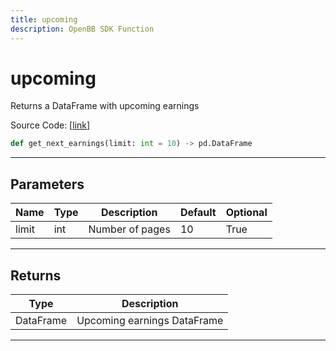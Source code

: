 ```yaml
---
title: upcoming
description: OpenBB SDK Function
---
```


# upcoming

Returns a DataFrame with upcoming earnings

Source Code: [[link](https://github.com/OpenBB-finance/OpenBBTerminal/tree/main/openbb_terminal/stocks/discovery/seeking_alpha_model.py#L41)]
```python
def get_next_earnings(limit: int = 10) -> pd.DataFrame
```
---
## Parameters
| Name | Type | Description | Default | Optional |
| ---- | ---- | ----------- | ------- | -------- |
| limit | int | Number of pages | 10 | True |

---
## Returns
| Type | Description |
| ---- | ----------- |
| DataFrame | Upcoming earnings DataFrame |
---
